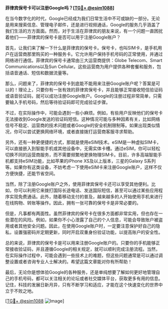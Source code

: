 **菲律宾保号卡可以注册Google吗？[[TG💪+ @esim1088](https://t.me/s/esim1088)]**

在当今数字化的时代，Google已经成为我们日常生活中不可或缺的一部分。无论是用来搜索信息、管理电子邮件，还是进行视频通话，Google的服务几乎涵盖了我们生活的方方面面。然而，对于生活在菲律宾的朋友来说，有一个问题一直困扰着他们——菲律宾的保号卡是否可以用于注册Google账户？

首先，让我们来了解一下什么是菲律宾的保号卡。保号卡，也叫SIM卡，是手机用户在运营商那里购买的一种服务卡。它允许用户保持手机号码的正常使用，并通过网络进行通信。菲律宾的保号卡通常由三大运营商提供：Globe Telecom、Smart Communications以及Sun Cellular。这些运营商为用户提供各种套餐和服务，包括语音通话、短信和数据流量等。

那么，问题来了，菲律宾的保号卡到底能不能用来注册Google账户呢？答案是可以的！理论上，只要你有一张有效的菲律宾保号卡，并且能够正常接收短信验证码或语音验证码，就可以成功注册Google账户。Google的注册过程非常简单，只需要输入手机号码，然后等待验证码即可完成验证步骤。

不过，在实际操作中，可能会遇到一些小麻烦。例如，有些用户反映他们的保号卡无法接收到Google发送的验证码短信。这种情况可能与多种因素有关，比如网络信号不稳定、运营商的技术问题或者Google的安全机制限制等。如果出现类似情况，你可以尝试更换网络环境，或者直接拨打运营商客服寻求帮助。

另外，还有一种更便捷的方式，那就是使用eSIM技术。eSIM是一种虚拟SIM卡，可以直接嵌入到智能手机或其他设备中，无需实体卡槽。通过eSIM，你可以轻松切换不同的运营商服务，而不需要频繁地更换物理SIM卡。目前，许多高端智能手机都支持eSIM功能，比如苹果的iPhone XS及以上版本，三星的Galaxy S系列等。如果你有这类设备，不妨考虑一下使用eSIM卡来注册Google账户，这样不仅方便快捷，还能节省空间。

当然，除了注册Google账户之外，使用菲律宾保号卡还可以享受其他便利。比如，你可以利用它来拨打国际长途电话、发送国际短信，甚至可以通过某些应用程序实现免费通话。此外，随着移动支付的普及，越来越多的人开始使用手机来进行在线购物、转账等操作。因此，拥有一张可靠的保号卡是非常必要的。

但是，凡事都有两面性。虽然菲律宾的保号卡在很多方面都非常实用，但也存在一些潜在的风险。例如，如果你不小心泄露了自己的个人信息，可能会导致账户被盗用或者其他安全问题。因此，在使用Google账户时，一定要注意保护好自己的隐私，设置强密码并定期更新，同时开启双重身份验证功能，以提高账户的安全性。

总的来说，菲律宾的保号卡是可以用来注册Google账户的。只要你的手机能够正常接收验证码，并且遵循Google的相关规定，就可以顺利完成注册流程。当然，在实际操作过程中，可能会遇到一些技术上的难题，但这些问题通常是可以通过调整设置或者咨询专业人士解决的。希望这篇文章能对你有所帮助！

最后，无论你是想体验Google的各种服务，还是单纯想要了解如何更好地管理自己的手机号码，都可以关注相关的论坛或者社交媒体平台，获取更多有用的信息。记住，科技的发展日新月异，只有不断学习和适应，才能在这个快速变化的世界中立于不败之地。

[[TG💪+ @esim1088](https://t.me/s/esim1088) ![Image](https://i.postimg.cc/4NQfJmqS/Snipaste-2025-05-13-00-14-12.png)]
